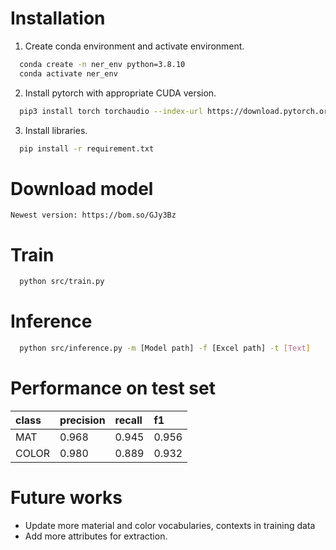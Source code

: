 # Installation
1. Create conda environment and activate environment.
```bash
  conda create -n ner_env python=3.8.10 
  conda activate ner_env
```
2. Install pytorch with appropriate CUDA version.
```bash
  pip3 install torch torchaudio --index-url https://download.pytorch.org/whl/cu118
```
3. Install libraries.
```bash
  pip install -r requirement.txt
```
# Download model
```
Newest version: https://bom.so/GJy3Bz
```

# Train
```bash
  python src/train.py
```

# Inference
```bash
  python src/inference.py -m [Model path] -f [Excel path] -t [Text]
```

# Performance on test set
| class     | precision| recall   |f1     |
| :-------- | :------- | :------- |:------|
| MAT       | 0.968    | 0.945    | 0.956 |
| COLOR     | 0.980    | 0.889    | 0.932 |

# Future works
- Update more material and color vocabularies, contexts in training data
- Add more attributes for extraction.
